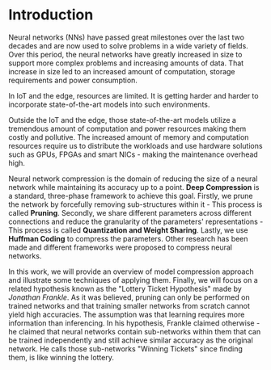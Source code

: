 # Introduction

Neural networks (NNs) have passed great milestones over the last two decades and are now used to solve problems in a wide variety of fields. Over this period, the neural networks have greatly increased in size to support more complex problems and increasing amounts of data. That increase in size led to an increased amount of computation, storage requirements and power consumption.

In IoT and the edge, resources are limited. It is getting harder and harder to incorporate state-of-the-art models into such environments.

Outside the IoT and the edge, those state-of-the-art models utilize a tremendous amount of computation and power resources making them costly and pollutive. The increased amount of memory and computation resources require us to distribute the workloads and use hardware solutions such as GPUs, FPGAs and smart NICs - making the maintenance overhead high.

Neural network compression is the domain of reducing the size of a neural network while maintaining its accuracy up to a point. **Deep Compression** is a standard, three-phase framework to achieve this goal. Firstly, we prune the network by forcefully removing sub-structures within it - This process is called **Pruning**. Secondly, we share different parameters across different connections and reduce the granularity of the parameters' representations - This process is called **Quantization and Weight Sharing**. Lastly, we use **Huffman Coding** to compress the parameters. Other research has been made and different frameworks were proposed to compress neural networks.

In this work, we will provide an overview of model compression approach and illustrate some techniques of applying them. Finally, we will focus on a related hypothesis known as the "Lottery Ticket Hypothesis" made by *Jonathan Frankle*. As it was believed, pruning can only be performed on trained networks and that training smaller networks from scratch cannot yield high accuracies. The assumption was that learning requires more information than inferencing. In his hypothesis, Frankle claimed otherwise - he claimed that neural networks contain sub-networks within them that can be trained independently and still achieve similar accuracy as the original network. He calls those sub-networks "Winning Tickets" since finding them, is like winning the lottery.